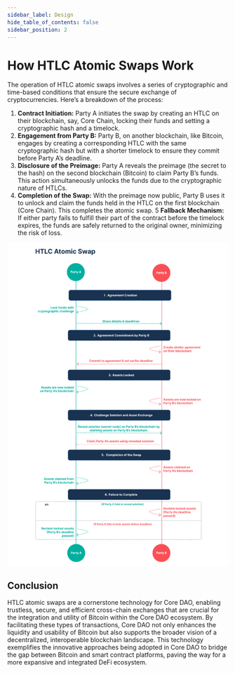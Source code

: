 ```yaml
---
sidebar_label: Design
hide_table_of_contents: false
sidebar_position: 2
---
```


# How HTLC Atomic Swaps Work

The operation of HTLC atomic swaps involves a series of cryptographic and time-based conditions that ensure the secure exchange of cryptocurrencies. Here’s a breakdown of the process:

1. **Contract Initiation:** Party A initiates the swap by creating an HTLC on their blockchain, say, Core Chain, locking their funds and setting a cryptographic hash and a timelock.
2. **Engagement from Party B:** Party B, on another blockchain, like Bitcoin, engages by creating a corresponding HTLC with the same cryptographic hash but with a shorter timelock to ensure they commit before Party A’s deadline.
3. **Disclosure of the Preimage:** Party A reveals the preimage (the secret to the hash) on the second blockchain (Bitcoin) to claim Party B’s funds. This action simultaneously unlocks the funds due to the cryptographic nature of HTLCs.
4. **Completion of the Swap:** With the preimage now public, Party B uses it to unlock and claim the funds held in the HTLC on the first blockchain (Core Chain). This completes the atomic swap.
5 **Fallback Mechanism:** If either party fails to fulfill their part of the contract before the timelock expires, the funds are safely returned to the original owner, minimizing the risk of loss.

![htlc-process](../../../../static/img/htlc-process.png)

## Conclusion
HTLC atomic swaps are a cornerstone technology for Core DAO, enabling trustless, secure, and efficient cross-chain exchanges that are crucial for the integration and utility of Bitcoin within the Core DAO ecosystem. By facilitating these types of transactions, Core DAO not only enhances the liquidity and usability of Bitcoin but also supports the broader vision of a decentralized, interoperable blockchain landscape. This technology exemplifies the innovative approaches being adopted in Core DAO to bridge the gap between Bitcoin and smart contract platforms, paving the way for a more expansive and integrated DeFi ecosystem.